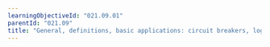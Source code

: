 ```yaml
---
learningObjectiveId: "021.09.01"
parentId: "021.09"
title: "General, definitions, basic applications: circuit breakers, logic circuits"
---
```

